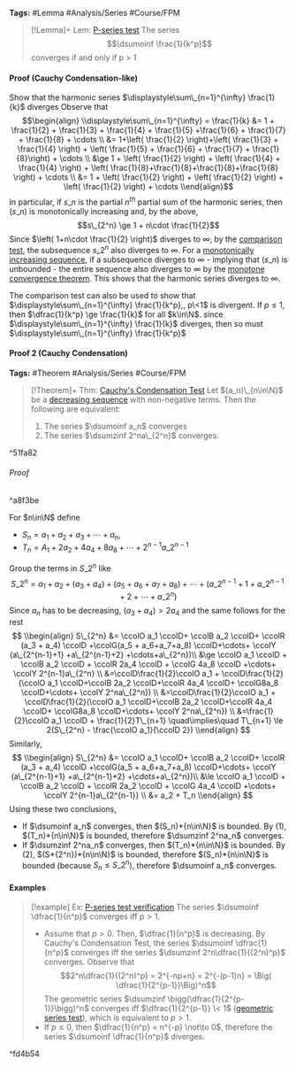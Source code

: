 ---
---

**Tags:** #Lemma #Analysis/Series #Course/FPM

 > 
 > \[!Lemma\]+ Lem: [P-series test](P-series%20test.md)
 > The series
 > $$\dsumoinf \frac{1}{k^p}$$
 > converges if and only if p > 1

#### Proof (Cauchy Condensation-like)

Show that the harmonic series $\displaystyle\sum\_{n=1}^{\infty} \frac{1}{k}$ diverges
Observe that
$$\begin{align}
\\displaystyle\sum\_{n=1}^{\infty} = \frac{1}{k} &= 1 + \frac{1}{2} + \frac{1}{3} + \frac{1}{4} + \frac{1}{5}  +\frac{1}{6} + \frac{1}{7} + \frac{1}{8} + \cdots \\
&= 1+\left( \frac{1}{2} \right)+\left( \frac{1}{3} + \frac{1}{4} \right) + \left( \frac{1}{5} + \frac{1}{6} + \frac{1}{7} + \frac{1}{8}\right) + \cdots \\
&\ge 1 + \left( \frac{1}{2} \right) + \left( \frac{1}{4} + \frac{1}{4} \right) + \left( \frac{1}{8}+\frac{1}{8}+\frac{1}{8}+\frac{1}{8} \right) + \cdots \\
&= 1 + \left( \frac{1}{2} \right) + \left( \frac{1}{2} \right) + \left( \frac{1}{2} \right) + \cdots
\\end{align}$$
In particular, if $s\_{n}$ is the partial $n^{th}$ partial sum of the harmonic series, then $(s\_{n})$ is monotonically increasing and, by the above,
$$s\_{2^n} \ge 1 + n\cdot \frac{1}{2}$$
Since $\left( 1+n\cdot \frac{1}{2} \right)$ diverges to $\infty$, by the [comparison test](Comparison%20Test.md#c38bd1), the subsequence $s\_{2^n}$ also diverges to $\infty$. For a [monotonically increasing sequence](Monotone%20Sequences.md#e29b33), if a subsequence diverges to $\infty$ - implying that $(s\_{n})$ is unbounded - the entire sequence also diverges to $\infty$ by the [monotone convergence theorem](Monotone%20Convergence%20Theorem.md#f88f95). This shows that the harmonic series diverges to $\infty$. 

The comparison test can also be used to show that $\displaystyle\sum\_{n=1}^{\infty} \frac{1}{k^p},, p\<1$ is divergent. If $p\le 1$, then $\dfrac{1}{k^p} \ge \frac{1}{k}$ for all $k\in\N$. since $\displaystyle\sum\_{n=1}^{\infty} \frac{1}{k}$ diverges, then so must $\displaystyle\sum\_{n=1}^{\infty} \frac{1}{k^p}$

#### Proof 2 (Cauchy Condensation)

**Tags:** #Theorem #Analysis/Series #Course/FPM 

 > 
 > \[!Theorem\]+ Thm: [Cauchy's Condensation Test](Cauchy's%20Condensation%20Test.md)
 > Let $(a_n)\_{n\in\N}$ be a [decreasing sequence](Monotone%20Sequences.md)  with non-negative terms. Then the following are equivalent:
 > 
 > 1. The series $\dsumoinf a_n$ converges 
 > 1. The series $\dsumzinf 2^na\_{2^n}$ converges.

^51fa82

###### Proof

^a8f3be

For $n\in\N$ define

* $S_n = a_1 + a_2 + a_3 + \cdots + a_n$,
* $T_n = A_1 + 2a_2 + 4a_4 + 8a_8 + \cdots + 2^{n-1}a\_{2^{n-1}}$

Group the terms in $S\_{2^n}$ like
$$S\_{2^n} = a_1 + a_2 + (a_3 + a_4) + (a_5 + a_6+a_7+a_8)+\cdots+(a\_{2^{n-1}+1} +a\_{2^{n-1}+2} +\cdots+a\_{2^n})$$
Since $a_n$ has to be decreasing, $(a_3+a_4) > 2a_4$ and the same follows for the rest
$$
\\begin{align}
S\_{2^n} &= \ccolO a_1 \ccolD+ \ccolB a_2 \ccolD+ \ccolR (a_3 + a_4) \ccolD +\ccolG(a_5 + a_6+a_7+a_8) \ccolD+\cdots+ \ccolY (a\_{2^{n-1}+1} +a\_{2^{n-1}+2} +\cdots+a\_{2^n})\\
&\ge \ccolO a_1 \ccolD + \ccolB a_2 \ccolD + \ccolR 2a_4 \ccolD + \ccolG 4a_8 \ccolD +\cdots+ \ccolY 2^{n-1}a\_{2^n} \\
&=\ccolD\frac{1}{2}\ccolO a_1 + \ccolD\frac{1}{2}(\ccolO a_1 \ccolD+\ccolB 2a_2 \ccolD+\ccolR 4a_4 \ccolD+ \ccolG8a_8 \ccolD+\cdots+ \ccolY 2^na\_{2^n}) \\
&=\ccolD\frac{1}{2}\ccolO a_1 + \ccolD\frac{1}{2}(\ccolO a_1 \ccolD+\ccolB 2a_2 \ccolD+\ccolR 4a_4 \ccolD+ \ccolG8a_8 \ccolD+\cdots+ \ccolY 2^na\_{2^n}) \\
&=\frac{1}{2}\ccolO a_1 \ccolD + \frac{1}{2}T\_{n+1} \quad\implies\quad T\_{n+1} \le 2(S\_{2^n} - \frac{\ccolO a_1}{\ccolD 2})
\\end{align}
$$
Similarly,
$$
\\begin{align}
S\_{2^n} &= \ccolO a_1 \ccolD+ \ccolB a_2 \ccolD+ \ccolR (a_3 + a_4) \ccolD +\ccolG(a_5 + a_6+a_7+a_8) \ccolD+\cdots+ \ccolY (a\_{2^{n-1}+1} +a\_{2^{n-1}+2} +\cdots+a\_{2^n})\\
&\le \ccolO a_1 \ccolD + \ccolB a_2 \ccolD + \ccolR 2a_2 \ccolD + \ccolG 4a_4 \ccolD +\cdots+ \ccolY 2^{n-1}a\_{2^{n-1}} \\
&= a_2 + T_n
\\end{align}
$$
Using these two conclusions,

* If $\dsumoinf a_n$ converges, then $(S_n)*{n\in\N}$ is bounded. By (1), $(T_n)*{n\in\N}$ is bounded, therefore $\dsumzinf 2^na_n$ converges.
* If $\dsumzinf 2^na_n$ converges, then $(T_n)*{n\in\N}$ is bounded. By (2), $(S*{2^n})*{n\in\N}$ is bounded, therefore $(S_n)*{n\in\N}$ is bounded (because $S_n \le S\_{2^n}$), therefore $\dsumoinf a_n$ converges.

#### Examples

 > 
 > \[!example\] Ex: [P-series test verification](Cauchy's%20Condensation%20Test.md)
 > The series $\dsumoinf \dfrac{1}{n^p}$ converges iff $p > 1$.
 > 
 > * Assume that $p > 0$. Then, $\dfrac{1}{n^p}$ is decreasing. By Cauchy's Condensation Test, the series $\dsumoinf \dfrac{1}{n^p}$ converges iff the series $\dsumzinf 2^n\dfrac{1}{(2^n)^p}$ converges. Observe that
 >   $$2^n\dfrac{1}{(2^n)^p} = 2^{-np+n} = 2^{-(p-1)n} = \Big( \dfrac{1}{2^{p-1}}\Big)^n$$
 >   The geometric series $\dsumzinf \bigg(\dfrac{1}{2^{p-1}}\bigg)^n$ converges iff $\dfrac{1}{2^{p-1}} \< 1$ ([geometric series test](Geometric%20Series%20Test.md#691af3)), which is equivalent to $p>1$.
 > * If $p\le0$, then $\dfrac{1}{n^p} = n^{-p} \not\to 0$, therefore the series $\dsumoinf \dfrac{1}{n^p}$ diverges.

^fd4b54

